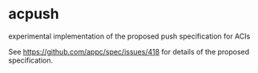 # acpush

experimental implementation of the proposed push specification for ACIs

See https://github.com/appc/spec/issues/418 for details of the proposed specification.
